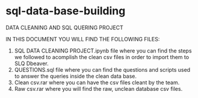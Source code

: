 # sql-data-base-building
DATA CLEANING AND SQL QUERING PROJECT

IN THIS DOCUMENT YOU WILL FIND THE FOLLOWING FILES:

1. SQL DATA CLEANING PROJECT.ipynb file where you can find the steps we followed to acomplish the clean csv files in order to import them to SLQ Dbeaver.
2. QUESTIONS.sql file where you can find the questions and scripts used to answer the queries inside the clean data base.
3. Clean csv.rar where you can have the csv files cleant by the team.
4. Raw csv.rar where you will find the raw, unclean database csv files.
